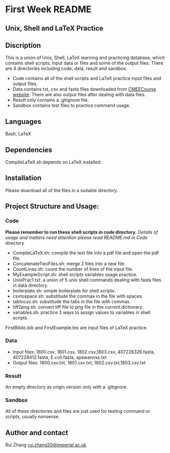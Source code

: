 # First Week README

## Unix, Shell and LaTeX Practice
## Discription
This is a union of Unix, Shell, LaTeX learning and practicing database, which contains shell
scripts, input data or files and some of the output files.
There are 4 directories including code, data, result and sandbox. 
- Code contains all of the shell scripts and LaTeX practice input files and output files.
- Data contains txt, csv and fasta files downloaded from [CMEECourse website](https://github.com/mhasoba/TheMulQuaBio/tree/master/content/data). There are also output files after dealing with data files.
- Result only contains a .gitignore file.
- Sandbox contains test files to practice command usage.

## Languages
Bash, LaTeX

## Dependencies
CompileLaTeX.sh depends on LaTeX installed.

## Installation
Please download all of the files in a suitable directory.

## Project Structure and Usage: 
### Code
**Please remember to run these shell scripts in code directory.**
*Details of usage and matters need attention please read README.md in Code directory*

- CompileLaTeX.sh: compile the text file into a pdf file and open the pdf file.
- ConcatenateTwoFiles.sh: merge 2 files into a new file.
- CountLines.sh: count the number of lines of the input file.
- MyExampleScript.sh: shell scripts variables usage practice.
- UnixPrac1.txt: a union of 5 unix shell commands dealing with fasta files in data directory.
- boilerplate.sh: simple boilerplate for shell scripts.
- csvtospace.sh: substitude the commas in the file with spaces.
- tabtocsv.sh: substitude the tabs in the file with commas.
- tiff2png.sh: convert tiff file to png file in the current dictionary.
- variables.sh: practice 3 ways to assign values to variables in shell scripts.

FirstBiblio.bib	and FirstExample.tex are input files of LaTeX practice.

### Data
- Input files: 1800.csv, 1801.csv, 1802.csv,1803.csv, 407228326.fasta, 407228412.fasta, E.coli.fasta, spawannxs.txt
- Output files: 1800.csv.txt, 1801.csv.txt, 1802.csv.txt,1803.csv.txt

### Result
An empty directory as origin version only with a .gitignore.

### Sandbox
All of these directories and files are just used for testing command or scripts, usually nonsense.

## Author and contact
Rui Zhang   rui.zhang20@imperial.ac.uk